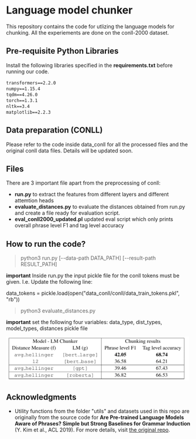 # Language model chunker

This repository contains the code for utlizing the language models for chunking. All the experiements are done on the conll-2000 dataset. 

## Pre-requisite Python Libraries

Install the following libraries specified in the **requirements.txt** before running our code.

    transformers==2.2.0
    numpy==1.15.4
    tqdm==4.26.0
    torch==1.3.1
    nltk==3.4
    matplotlib==2.2.3
    
## Data preparation (CONLL)

Please refer to the code inside data_conll for all the processed files and the original conll data files. 
Details will be updated soon. 

## Files

There are 3 important file apart from the preprocessing of conll:

- **run.py** to extract the features from different layers and different attemtion heads
- **evaluate_distances.py** to evaluate the distances obtained from run.py and create a file ready for evaluation script.  
- **eval_conll2000_updated.pl** updated eval script which only prints overall phrase level F1 and tag level accuracy

## How to run the code?

> python3 run.py [--data-path DATA_PATH] [--result-path RESULT_PATH]

  **important** Inside run.py the input pickle file for the conll tokens must be given. I.e. Update the following line:

  data_tokens = pickle.load(open("data_conll/conll/data_train_tokens.pkl", "rb"))

> python3 evaluate_distances.py

  **important** set the following four variables: data_type, dist_types, model_types, distances pickle file


<img src="https://github.com/Anup-Deshmukh/LM-Unsupervised-Chunking/blob/master/new_res1.png" alt="drawing" height="120" width="500"/>

## Acknowledgments

- Utility functions from the folder "utils" and datasets used in this repo are originally from the source code for 
**Are Pre-trained Language Models Aware of Phrases? Simple but Strong Baselines for Grammar Induction** (Y. Kim et al., ACL 2019).
For more details, visit [the original repo](https://github.com/galsang/trees_from_transformers). 